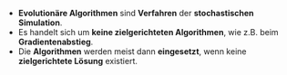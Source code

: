 - **Evolutionäre Algorithmen** sind **Verfahren** der **stochastischen Simulation**.
- Es handelt sich um **keine zielgerichteten Algorithmen**, wie z.B. beim **Gradientenabstieg**.
- Die **Algorithmen** werden meist dann **eingesetzt**, wenn keine **zielgerichtete Lösung** existiert.
